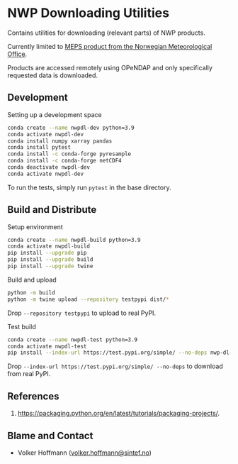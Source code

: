 # NWP Downloading Utilities

Contains utilities for downloading (relevant parts) of NWP products.

Currently limited to [MEPS product from the Norwegian Meteorological Office](https://thredds.met.no/thredds/metno.html).

Products are accessed remotely using OPeNDAP and only specifically requested data is downloaded.

## Development

Setting up a development space

```sh
conda create --name nwpdl-dev python=3.9
conda activate nwpdl-dev
conda install numpy xarray pandas
conda install pytest
conda install -c conda-forge pyresample
conda install -c conda-forge netCDF4
conda deactivate nwpdl-dev
conda activate nwpdl-dev
```

To run the tests, simply run `pytest` in the base directory.

## Build and Distribute

Setup environment

```sh
conda create --name nwpdl-build python=3.9
conda activate nwpdl-build
pip install --upgrade pip
pip install --upgrade build
pip install --upgrade twine
```

Build and upload

```sh
python -m build
python -m twine upload --repository testpypi dist/* 
```

Drop `--repository testpypi` to upload to real PyPI.

Test build

```sh
conda create --name nwpdl-test python=3.9
conda activate nwpdl-test
pip install --index-url https://test.pypi.org/simple/ --no-deps nwp-dl-utils
```

Drop `--index-url https://test.pypi.org/simple/ --no-deps` to download from real PyPI.

## References

1. https://packaging.python.org/en/latest/tutorials/packaging-projects/.

## Blame and Contact

- Volker Hoffmann (volker.hoffmann@sintef.no)
